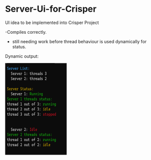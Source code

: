 # Server-Ui-for-Crisper
UI idea to be implemented into Crisper Project

-Compiles correctly.
- still needing work before thread behaviour is used dynamically for status. 

Dynamic output:

<img src="https://github.com/indirectDirectEnumeration69/Server-Ui-for-Crisper/blob/main/ServerPi.png" width="200px" height="300px">
